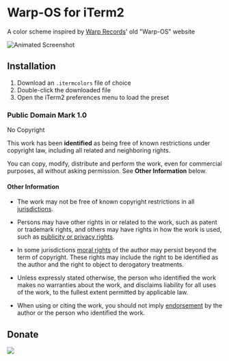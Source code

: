 # Warp-OS for iTerm2

A color scheme inspired by [Warp Records][1]' old "Warp-OS" website

![Animated Screenshot][2]

## Installation

1. Download an `.itermcolors` file of choice
2. Double-click the downloaded file
3. Open the iTerm2 preferences menu to load the preset

### Public Domain Mark 1.0
No Copyright

This work has been **identified** as being free of known restrictions under copyright law, including all related and neighboring rights.

You can copy, modify, distribute and perform the work, even for commercial purposes, all without asking permission. See **Other Information** below.

#### Other Information
* The work may not be free of known copyright restrictions in all [jurisdictions](http://creativecommons.org/publicdomain/mark/1.0/).

* Persons may have other rights in or related to the work, such as patent or trademark rights, and others may have rights in how the work is used, such as [publicity or privacy rights](http://wiki.creativecommons.org/Frequently_Asked_Questions#When_are_publicity_rights_relevant.3F).

* In some jurisdictions [moral rights](http://creativecommons.org/publicdomain/mark/1.0/) of the author may persist beyond the term of copyright. These rights may include the right to be identified as the author and the right to object to derogatory treatments.

* Unless expressly stated otherwise, the person who identified the work makes no warranties about the work, and disclaims liability for all uses of the work, to the fullest extent permitted by applicable law.

* When using or citing the work, you should not imply [endorsement](http://creativecommons.org/publicdomain/mark/1.0/) by the author or the person who identified the work.

## Donate

[<img src="https://raw.github.com/balupton/flattr-buttons/master/badge-89x18.gif" />][3]

[1]: http://warp.net
[2]: https://raw.github.com/idleberg/Warp-iTerm2/master/images/screenshot.gif
[3]: https://flattr.com/submit/auto?user_id=idleberg&url=https://github.com/idleberg/Warp-iTerm2/